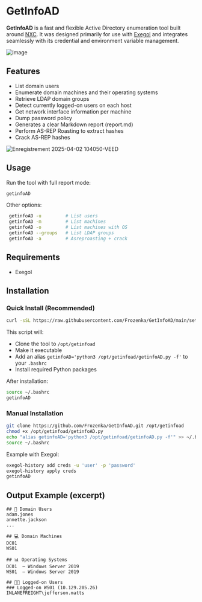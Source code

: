 # GetInfoAD
**GetInfoAD** is a fast and flexible Active Directory enumeration tool built around [NXC](https://github.com/microfrosty/nxc). It was designed primarily for use with [Exegol](https://github.com/ShutdownRepo/Exegol) and integrates seamlessly with its credential and environment variable management.

![image](https://github.com/user-attachments/assets/502c9873-c7ae-47be-8430-5a5af9dfc3c9)

## Features
- List domain users
- Enumerate domain machines and their operating systems
- Retrieve LDAP domain groups
- Detect currently logged-on users on each host
- Get network interface information per machine
- Dump password policy
- Generates a clear Markdown report (report.md)
- Perform AS-REP Roasting to extract hashes
- Crack AS-REP hashes 

![Enregistrement 2025-04-02 104050-VEED](https://github.com/user-attachments/assets/116892ab-a658-448a-ae9f-b3df71b6cbbe)

## Usage
Run the tool with full report mode:
```bash
getinfoAD
```

Other options:
```bash
 getinfoAD -u         # List users
 getinfoAD -m         # List machines
 getinfoAD -o         # List machines with OS
 getinfoAD --groups   # List LDAP groups
 getinfoAD -a         # Asreproasting + crack
```

## Requirements
- Exegol

## Installation
### Quick Install (Recommended)

```bash
curl -sSL https://raw.githubusercontent.com/Frozenka/GetInfoAD/main/setup.sh | sudo bash
```

This script will:
- Clone the tool to `/opt/getinfoad`
- Make it executable
- Add an alias `getinfoAD='python3 /opt/getinfoad/getinfoAD.py -f'` to your `.bashrc`
- Install required Python packages 

After installation:
```bash
source ~/.bashrc
getinfoAD
```

### Manual Installation
```bash
git clone https://github.com/Frozenka/GetInfoAD.git /opt/getinfoad
chmod +x /opt/getinfoad/getinfoAD.py
echo "alias getinfoAD='python3 /opt/getinfoad/getinfoAD.py -f'" >> ~/.bashrc
source ~/.bashrc
```

Example with Exegol:
```bash
exegol-history add creds -u 'user' -p 'password'
exegol-history apply creds
getinfoAD
```

## Output Example (excerpt)
```
## 👤 Domain Users
adam.jones
annette.jackson
...

## 💻 Domain Machines
DC01
WS01

## 📊 Operating Systems
DC01  — Windows Server 2019
WS01  — Windows Server 2019

## 👨‍💻 Logged-on Users
### Logged-on WS01 (10.129.205.26)
INLANEFREIGHT\jefferson.matts
```
